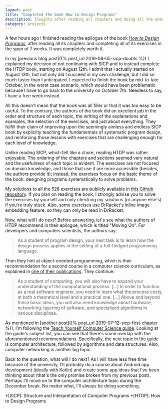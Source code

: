```yaml
---
layout: post
title: "Completed the book How to Design Programs"
description: Thoughts after reading all chapters and doing all the exercises.
category: projects
---
```

A few hours ago I finished reading the epilogue of the book *[How to Design Programs](https://htdp.org)*, after reading all its chapters and completing all of its exercises in the span of 7 weeks. It was completely worth it.

In my [previous blog post]({% post_url 2019-08-05-sicp-doubts %}) I explained my decision of not continuing with SICP and to instead complete the HTDP book, starting on August 12th. I admit that I actually started on August 13th, but not only did I succeed in my own challenge, but I did so much faster than I anticipated. I expected to finish the book by mid-to-late October, in the worst case scenario, which would have been problematic because I have to go back to the university on October 7th. Needless to say, I have a free week instead.

All this doesn't mean that the book was all filler or that it was too easy to be useful. To the contrary, the authors of the book did an excellent job in the order and structure of each topic, the writing of the explanations and examples, the selection of the exercises, and just about everything. They fulfill their claim of improving upon the seemingly aimless and endless SICP book by explicitly teaching the fundamentals of systematic program design, and reinforcing those lessons with exercises that are challenging enough for each level of knowledge.

Unlike reading SICP, which felt like a chore, reading HTDP was rather enjoyable. The ordering of the chapters and sections seemed very natural and the usefulness of each topic is evident. The exercises are not focused on domain knowledge, and those that use it are more accessible (besides, the authors provide it); instead, the exercises focus on the basic theme of the book: designing programs systematically to solve problems.

My solutions to all the 528 exercises are publicly available in [this Github repository](https://github.com/S8A/sicp-exercises). If you plan on reading the book, I strongly advise you to solve the exercises by yourself and only checking my solutions (or anyone else's) if you're truly stuck. Also, some exercises use DrRacket's inline image embedding feature, so they can only be read in DrRacket.

Now, what will I do next? Before answering, let's see what the authors of HTDP recommend in their epilogue, which is titled "Moving On". For developers and computers scientists, the authors say:

> As a student of program design, your next task is to learn how the design process applies in the setting of a full-fledged programming language.

Then they hint at object-oriented programming, which is their recommendation for a second course in a computer science curriculum, as explained in [one of their publications](https://www2.ccs.neu.edu/racket/pubs/jfp2004-fffk.pdf). They continue:

> As a student of computing, you will also have to expand your understanding of the computational process. [...] In order to function as a real software engineer, you need to learn what the process costs, at both a theoretical level and a practical one. [...] Above and beyond these basic ideas, you will also need knowledge about hardware, networking, layering of software, and specialized algorithms in various disciplines.

As mentioned in [another post]({% post_url 2019-07-12-sicp-first-chapter %}), I'm following the [Teach Yourself Computer Science guide](https://teachyourselfcs.com/). Looking at the guide's subject list, you can see that there's some overlap with the aforementioned recommendations. Specifically, the next topic in the guide is computer architecture, followed by algorithms and data structures. Also, computer networking is another big topic.

Back to the question, what will I do next? As I will have less free time because of the university, I'll probably do a course about Android app development (ideally with Kotlin) and create some app ideas that I've been thinking about (that's the only promise broken from my previous post). Perhaps I'll move on to the computer architecture topic during the December break. No matter what, I'll always be doing something.


*[SICP]: Structure and Interpretation of Computer Programs
*[HTDP]: How to Design Programs
